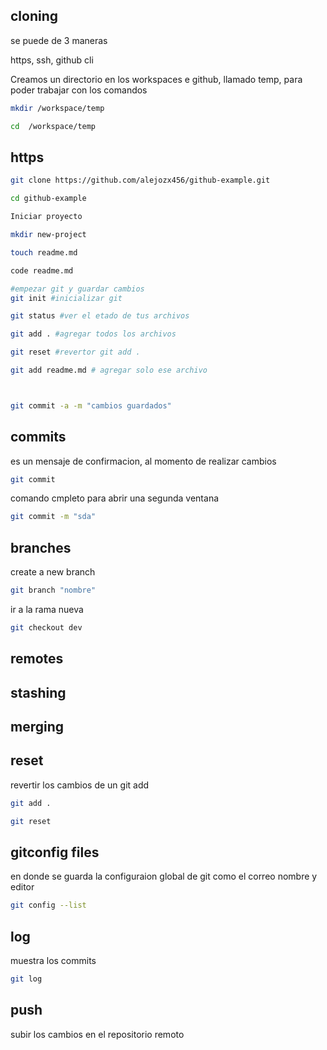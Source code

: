 ## cloning

se puede de 3 maneras

https, ssh, github cli

Creamos un directorio en los workspaces e github, llamado temp, para poder trabajar con los comandos

```sh
mkdir /workspace/temp

cd  /workspace/temp

```

## https
```sh
git clone https://github.com/alejozx456/github-example.git

cd github-example

Iniciar proyecto

mkdir new-project

touch readme.md

code readme.md

#empezar git y guardar cambios
git init #inicializar git

git status #ver el etado de tus archivos

git add . #agregar todos los archivos

git reset #revertor git add .

git add readme.md # agregar solo ese archivo



git commit -a -m "cambios guardados"


```

## commits

es un mensaje de confirmacion, al momento de realizar cambios

```sh
git commit
```
comando cmpleto para abrir una segunda ventana

```sh
git commit -m "sda"
```
## branches

create a new branch
```sh
git branch "nombre"
```
ir a la rama nueva

```sh
git checkout dev
```



## remotes


## stashing

## merging


## reset

revertir los cambios de un git add


```sh
git add .

git reset

```

## gitconfig files

en donde se guarda la configuraion global de git como el correo nombre y editor


```sh
git config --list

```

## log

muestra los commits

```sh
git log
```

## push

subir los cambios en el repositorio remoto
